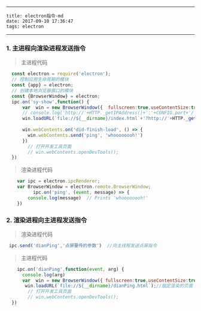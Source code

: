 
---
    title: electron指令-md
    date: 2017-09-10 17:36:47
    tags: electron
---
### 1. 主进程向渲染进程发送指令
> 主进程代码

``` javascript
  const electron = require('electron');
  // 控制应用生命周期的模块
  const {app} = electron;
  // 创建本地浏览器窗口的模块
  const {BrowserWindow} = electron;
  ipc.on('sy-show',function() {
      var  win = new BrowserWindow({  fullscreen:true,useContentSize:true,resizable:false,autoHideMenuBar:true,frame: false,webPreferences: {plugins: true}});
      // console.log('http://'+HTTP._getIPAddress()+':'+CONFIG.port+'/'+defaultUrl)
      win.loadURL(`file://${__dirname}/index.html`+'?http://'+HTTP._getIPAddress()+':'+CONFIG.port+'/'+defaultUrl );//指定渲染的页面
      
      win.webContents.on('did-finish-load', () => {
        win.webContents.send('ping', 'whoooooooh!')
      })
        // 打开开发工具页面
        // win.webContents.openDevTools();
  })
```

> 渲染进程代码

``` javascript
	var ipc = electron.ipcRenderer;
	var BrowserWindow = electron.remote.BrowserWindow;
          ipc.on('ping', (event, message) => {
        console.log(message)  // Prints 'whoooooooh!'
    })
```
### 2. 渲染进程向主进程发送指令
> 渲染进程代码

``` javascript
 ipc.send('dianPing','点屏要传的参数')  //向主线程发送点屏指令
```

> 主进程代码

``` javascript
    ipc.on('dianPing',function(event, arg) {
      console.log(arg)
      var  win = new BrowserWindow({ fullscreen:true,useContentSize:true,resizable:false,autoHideMenuBar:true,frame: false,webPreferences: {plugins: true}});
       win.loadURL(`file://${__dirname}/dianPing.html`);//指定渲染的页面
        // 打开开发工具页面
        // win.webContents.openDevTools();
  })
```
